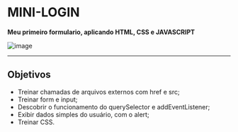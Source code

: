 # MINI-LOGIN
 **Meu primeiro formulario, aplicando HTML, CSS e JAVASCRIPT**

![image](https://user-images.githubusercontent.com/77688036/121788178-9bdc2080-cba1-11eb-8b2e-f30a2a799387.png) 

---
## Objetivos
  * Treinar chamadas de arquivos externos com href e src;
  * Treinar form e input;
  * Descobrir o funcionamento do querySelector e addEventListener;
  * Exibir dados simples do usuário, com o alert;
  * Treinar CSS.
